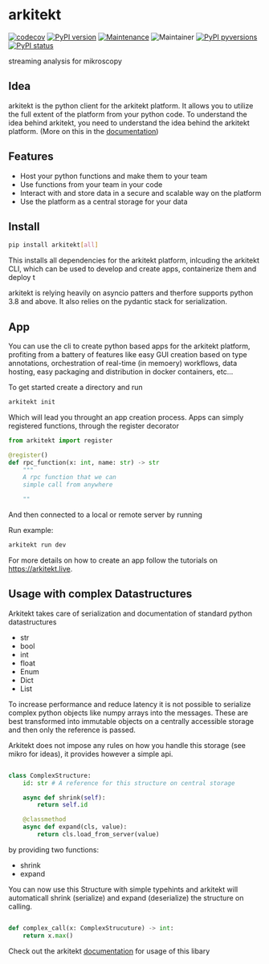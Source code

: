 # arkitekt

[![codecov](https://codecov.io/gh/jhnnsrs/arkitekt/branch/master/graph/badge.svg?token=UGXEA2THBV)](https://codecov.io/gh/jhnnsrs/arkitekt)
[![PyPI version](https://badge.fury.io/py/arkitekt.svg)](https://pypi.org/project/arkitekt/)
[![Maintenance](https://img.shields.io/badge/Maintained%3F-yes-green.svg)](https://pypi.org/project/arkitekt/)
![Maintainer](https://img.shields.io/badge/maintainer-jhnnsrs-blue)
[![PyPI pyversions](https://img.shields.io/pypi/pyversions/arkitekt.svg)](https://pypi.python.org/pypi/arkitekt/)
[![PyPI status](https://img.shields.io/pypi/status/arkitekt.svg)](https://pypi.python.org/pypi/arkitekt/)

streaming analysis for mikroscopy

## Idea

arkitekt is the python client for the arkitekt platform. It allows you to utilize the full extent of the platform from your python code.
To understand the idea behind arkitekt, you need to understand the idea behind the arkitekt platform.
(More on this in the [documentation](https://arkitekt.live))

## Features

- Host your python functions and make them to your team
- Use functions from your team in your code
- Interact with and store data in a secure and scalable way on the platform
- Use the platform as a central storage for your data

## Install

```bash
pip install arkitekt[all]
```

This installs all dependencies for the arkitekt platform, inlcuding the arkitekt CLI, which can be used to develop and create apps, containerize them and deploy t


arkitekt is relying heavily on asyncio patters and therfore supports python 3.8 and above. It also relies on the pydantic stack for serialization.


## App 

You can use the cli to create python based apps for the arkitekt platform, profiting from a battery of features like easy GUI creation based on
type annotations, orchestration of real-time (in memoery) workflows, data hosting,  easy packaging and distribution in docker containers, etc...

To get started create a directory and run

```bash
arkitekt init
```

Which will lead you throught an app creation process.
Apps can simply registered functions, through the register decorator

```python
from arkitekt import register

@register()
def rpc_function(x: int, name: str) -> str
    """
    A rpc function that we can
    simple call from anywhere

    ""

```

And then connected to a local or remote server by running

Run example:

```bash
arkitekt run dev
```


For more details on how to create an app follow the tutorials on https://arkitekt.live.

## Usage with complex Datastructures

Arkitekt takes care of serialization and documentation of standard python datastructures

- str
- bool
- int
- float
- Enum
- Dict
- List

To increase performance and reduce latency it is not possible to serialize complex python objects like numpy arrays into the messages. These are best transformed into immutable objects on a centrally accessible storage and then only the reference is passed.

Arkitekt does not impose any rules on how you handle this storage (see mikro for ideas), it provides however a simple api.

```python

class ComplexStructure:
    id: str # A reference for this structure on central storage

    async def shrink(self):
        return self.id

    @classmethod
    async def expand(cls, value):
        return cls.load_from_server(value)


```

by providing two functions:

- shrink
- expand

You can now use this Structure with simple typehints and arkitekt will automaticall shrink (serialize) and expand (deserialize) the structure on calling.

```python

def complex_call(x: ComplexStrucuture) -> int:
    return x.max()

```



Check out the arkitekt [documentation](https://arkitekt.live) for usage of this libary

